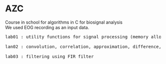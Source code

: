 # AZC
Course in school for algorithms in C for biosignal analysis <br>
We used EOG recording as an input data. <br>
<pre>
lab01 : utility functions for signal processing (memory allocation, loading signal, plotting data, calculating some values) <br>
lan02 : convolution, correlation, approximation, difference, pseudorandom numbers <br>
lab03 : filtering using FIR filter <br>
</pre>
